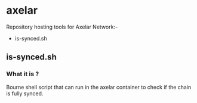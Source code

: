 # axelar
Repository hosting tools for Axelar Network:-
- is-synced.sh 

## is-synced.sh

### What it is ?
Bourne shell script that can run in the axelar container to check if the chain is fully synced.



